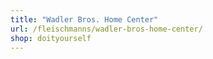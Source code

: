 ```yaml
---
title: "Wadler Bros. Home Center"
url: /fleischmanns/wadler-bros-home-center/
shop: doityourself
---
```

